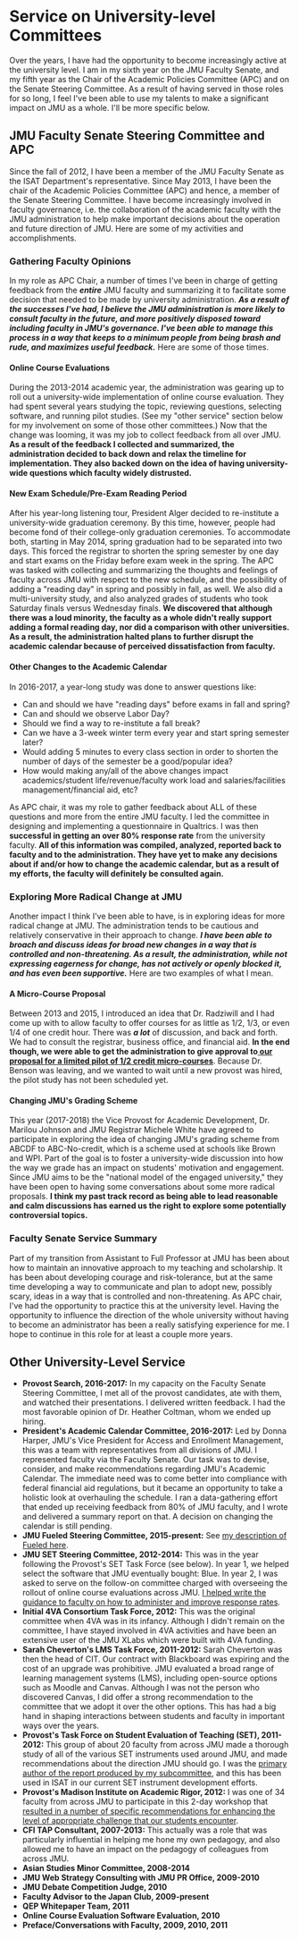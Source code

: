 # Service on University-level Committees

Over the years, I have had the opportunity to become increasingly active at the university level. I am in my sixth year on the JMU Faculty Senate, and my fifth year as the Chair of the Academic Policies Committee (APC) and on the Senate Steering Committee. As a result of having served in those roles for so long, I feel I've been able to use my talents to make a significant impact on JMU as a whole. I'll be more specific below.

## JMU Faculty Senate Steering Committee and APC

Since the fall of 2012, I have been a member of the JMU Faculty Senate as the ISAT Department's representative. Since May 2013, I have been the chair of the Academic Policies Committee (APC) and hence, a member of the Senate Steering Committee. I have become increasingly involved in faculty governance, i.e. the collaboration of the academic faculty with the JMU administration to help make important decisions about the operation and future direction of JMU. Here are some of my activities and accomplishments.

### Gathering Faculty Opinions

In my role as APC Chair, a number of times I've been in charge of getting feedback from the **_entire_** JMU faculty and summarizing it to facilitate some decision that needed to be made by university administration. **_As a result of the successes I've had, I believe the JMU administration is more likely to consult faculty in the future, and more positively disposed toward including faculty in JMU's governance. I've been able to manage this process in a way that keeps to a minimum people from being brash and rude, and maximizes useful feedback._** Here are some of those times.

#### Online Course Evaluations

During the 2013-2014 academic year, the administration was gearing up to roll out a university-wide implementation of online course evaluation. They had spent several years studying the topic, reviewing questions, selecting software, and running pilot studies. (See my "other service" section below for my involvement on some of those other committees.) Now that the change was looming, it was my job to collect feedback from all over JMU. **As a result of the feedback I collected and summarized, the administration decided to back down and relax the timeline for implementation. They also backed down on the idea of having university-wide questions which faculty widely distrusted.**

#### New Exam Schedule/Pre-Exam Reading Period

After his year-long listening tour, President Alger decided to re-institute a university-wide graduation ceremony. By this time, however, people had become fond of their college-only graduation ceremonies. To accommodate both, starting in May 2014, spring graduation had to be separated into two days. This forced the registrar to shorten the spring semester by one day and start exams on the Friday before exam week in the spring. The APC was tasked with collecting and summarizing the thoughts and feelings of faculty across JMU with respect to the new schedule, and the possibility of adding a "reading day" in spring and possibly in fall, as well. We also did a multi-university study, and also analyzed grades of students who took Saturday finals versus Wednesday finals. **We discovered that although there was a loud minority, the faculty as a whole didn't really support adding a formal reading day, nor did a comparison with other universities. As a result, the administration halted plans to further disrupt the academic calendar because of perceived dissatisfaction from faculty.**

#### Other Changes to the Academic Calendar

In 2016-2017, a year-long study was done to answer questions like:

* Can and should we have "reading days" before exams in fall and spring?
* Can and should we observe Labor Day?
* Should we find a way to re-institute a fall break?
* Can we have a 3-week winter term every year and start spring semester later?
* Would adding 5 minutes to every class section in order to shorten the number of days of the semester be a good/popular idea?
* How would making any/all of the above changes impact academics/student life/revenue/faculty work load and salaries/facilities management/financial aid, etc?

As APC chair, it was my role to gather feedback about ALL of these questions and more from the entire JMU faculty. I led the committee in designing and implementing a questionnaire in Qualtrics. I was then **successful in getting an over 80% response rate** from the university faculty. **All of this information was compiled, analyzed, reported back to faculty and to the administration. They have yet to make any decisions about if and/or how to change the academic calendar, but as a result of my efforts, the faculty will definitely be consulted again.**

### Exploring More Radical Change at JMU

Another impact I think I've been able to have, is in exploring ideas for more radical change at JMU. The administration tends to be cautious and relatively conservative in their approach to change. **_I have been able to broach and discuss ideas for broad new changes in a way that is controlled and non-threatening. As a result, the administration, while not expressing eagerness for change, has not actively or openly blocked it, and has even been supportive._** Here are two examples of what I mean.

#### A Micro-Course Proposal

Between 2013 and 2015, I introduced an idea that Dr. Radziwill and I had come up with to allow faculty to offer courses for as little as 1/2, 1/3, or even 1/4 of one credit hour. There was **_a lot_** of discussion, and back and forth. We had to consult the registrar, business office, and financial aid. **In the end though, we were able to get the administration to give approval to[ our proposal for a limited pilot of 1/2 credit micro-courses](https://github.com/morphatic/sis-portfolio/raw/master/supporting_materials/misc/2015--APC--PlanForMicroCoursePilot.pdf)**. Because Dr. Benson was leaving, and we wanted to wait until a new provost was hired, the pilot study has not been scheduled yet.

#### Changing JMU's Grading Scheme

This year (2017-2018) the Vice Provost for Academic Development, Dr. Marilou Johnson and JMU Registrar Michele White have agreed to participate in exploring the idea of changing JMU's grading scheme from ABCDF to ABC-No-credit, which is a scheme used at schools like Brown and WPI. Part of the goal is to foster a university-wide discussion into how the way we grade has an impact on students' motivation and engagement. Since JMU aims to be the "national model of the engaged university," they have been open to having some conversations about some more radical proposals. **I think my past track record as being able to lead reasonable and calm discussions has earned us the right to explore some potentially controversial topics.**

### Faculty Senate Service Summary

Part of my transition from Assistant to Full Professor at JMU has been about how to maintain an innovative approach to my teaching and scholarship. It has been about developing courage and risk-tolerance, but at the same time developing a way to communicate and plan to adopt new, possibly scary, ideas in a way that is controlled and non-threatening. As APC chair, I've had the opportunity to practice this at the university level. Having the opportunity to influence the direction of the whole university without having to become an administrator has been a really satisfying experience for me. I hope to continue in this role for at least a couple more years.

## Other University-Level Service

* **Provost Search, 2016-2017:** In my capacity on the Faculty Senate Steering Committee, I met all of the provost candidates, ate with them, and watched their presentations. I delivered written feedback. I had the most favorable opinion of Dr. Heather Coltman, whom we ended up hiring.
* **President's Academic Calendar Committee, 2016-2017:** Led by Donna Harper, JMU's Vice President for Access and Enrollment Management, this was a team with representatives from all divisions of JMU. I represented faculty via the Faculty Senate. Our task was to devise, consider, and make recommendations regarding JMU's Academic Calendar. The immediate need was to come better into compliance with federal financial aid regulations, but it became an opportunity to take a holistic look at overhauling the schedule. I ran a data-gathering effort that ended up receiving feedback from 80% of JMU faculty, and I wrote and delivered a summary report on that. A decision on changing the calendar is still pending.
* **JMU Fueled Steering Committee, 2015-present:** See [my description of Fueled here](/teaching/fueled.md). 
* **JMU SET Steering Committee, 2012-2014:** This was in the year following the Provost's SET Task Force (see below). In year 1, we helped select the software that JMU eventually bought: Blue. In year 2, I was asked to serve on the follow-on committee charged with overseeing the rollout of online course evaluations across JMU. [I helped write the guidance to faculty on how to administer and improve response rates](https://github.com/morphatic/sis-portfolio/raw/master/supporting_materials/misc/2013--Blue--UppingYourResponseRate.pdf).
* **Initial 4VA Consortium Task Force, 2012:** This was the original committee when 4VA was in its infancy. Although I didn't remain on the committee, I have stayed involved in 4VA activities and have been an extensive user of the JMU XLabs which were built with 4VA funding.
* **Sarah Cheverton's LMS Task Force, 2011-2012:** Sarah Cheverton was then the head of CIT. Our contract with Blackboard was expiring and the cost of an upgrade was prohibitive. JMU evaluated a broad range of learning management systems (LMS), including open-source options such as Moodle and Canvas. Although I was not the person who discovered Canvas, I did offer a strong recommendation to the committee that we adopt it over the other options. This has had a big hand in shaping interactions between students and faculty in important ways over the years.
* **Provost's Task Force on Student Evaluation of Teaching (SET), 2011-2012:** This group of about 20 faculty from across JMU made a thorough study of all of the various SET instruments used around JMU, and made recommendations about the direction JMU should go. I was the [primary author of the report produced by my subcommittee](https://github.com/morphatic/sis-portfolio/raw/master/supporting_materials/misc/2012--SETTaskForce-EvaluationSubcommiteeReport--2012-02-14.pdf), and this has been used in ISAT in our current SET instrument development efforts.
* **Provost's Madison Institute on Academic Rigor, 2012:** I was one of 34 faculty from across JMU to participate in this 2-day workshop that [resulted in a number of specific recommendations for enhancing the level of appropriate challenge that our students encounter](https://www.jmu.edu/facultysenate/wm_library/MadisonInstituteFinal.pdf).
* **CFI TAP Consultant, 2007-2013:** This actually was a role that was particularly influential in helping me hone my own pedagogy, and also allowed me to have an impact on the pedagogy of colleagues from across JMU.
* **Asian Studies Minor Committee, 2008-2014**
* **JMU Web Strategy Consulting with JMU PR Office, 2009-2010**
* **JMU Debate Competition Judge, 2010**
* **Faculty Advisor to the Japan Club, 2009-present**
* **QEP Whitepaper Team, 2011**
* **Online Course Evaluation Software Evaluation, 2010**
* **Preface/Conversations with Faculty, 2009, 2010, 2011**